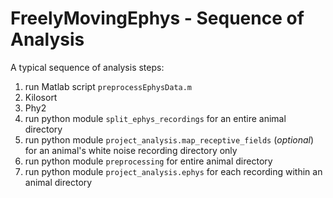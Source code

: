 # FreelyMovingEphys - Sequence of Analysis

A typical sequence of analysis steps:

1. run Matlab script `preprocessEphysData.m`
2. Kilosort
3. Phy2
4. run python module `split_ephys_recordings` for an entire animal directory
5. run python module `project_analysis.map_receptive_fields` (*optional*) for an animal's white noise recording directory only
6. run python module `preprocessing` for entire animal directory
7. run python module `project_analysis.ephys` for each recording within an animal directory